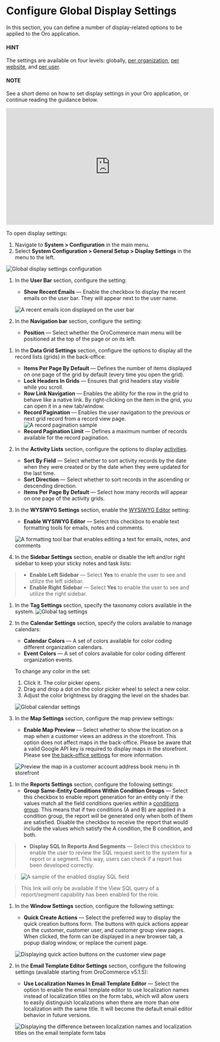 <a id="configuration-general-setup-display-settings"></a>

# Configure Global Display Settings

In this section, you can define a number of display-related options to be applied to the Oro application.

#### HINT
The settings are available on four levels: globally, [per organization](../../../user-management/organizations/org-configuration/general-setup-org/organization-display-settings.md#configuration-general-setup-display-settings-organization), [per website](../../../websites/web-configuration/general-sys-config/general/website-display-settings.md#display-settings-website), and [per user](../../../user-management/users/configuration/user-display-settings.md#doc-my-user-configuration-display).

#### NOTE
See a short demo on how to set display settings in your Oro application, or continue reading the guidance below.

<iframe width="560" height="315" src="https://www.youtube.com/embed/B2DqoTVQCao" frameborder="0" allowfullscreen></iframe>

To open display settings:

1. Navigate to **System > Configuration** in the main menu.
2. Select **System Configuration > General Setup > Display Settings** in the menu to the left.

![Global display settings configuration](user/img/system/config_system/display_settings.png)
1. In the **User Bar** section, configure the setting:
   * **Show Recent Emails** — Enable the checkbox to display the recent emails on the user bar. They will appear next to the user name.

   ![A recent emails icon displayed on the user bar](user/img/system/config_system/user_configuration_showemailsuserbar.png)
2. In the **Navigation bar** section, configure the setting:
   * **Position** — Select whether the OroCommerce main menu will be positioned at the top of the page or on its left.

<a id="doc-configuration-display-settings"></a>
1. In the **Data Grid Settings** section, configure the options to display all the record lists (grids) in the back-office:
   * **Items Per Page By Default** — Defines the number of items displayed on one page of the grid by default (every time you open the grid).
   * **Lock Headers In Grids** — Ensures that grid headers stay visible while you scroll.
   * **Row Link Navigation** — Enables the ability for the row in the grid to behave like a native link. By right-clicking on the item in the grid, you can open it in a new tab/window.
   * **Record Pagination** — Enables the user navigation to the previous or next grid record from a record view page.
     ![A record pagination sample](user/img/system/config_system/user_configuration_pagination.png)
   * **Record Pagination Limit** — Defines a maximum number of records available for the record pagination.
2. In the **Activity Lists** section, configure the options to display [activities](../../../../activities/index.md#user-guide-activities).
   * **Sort By Field** — Select whether to sort activity records by the date when they were created or by the date when they were updated for the last time.
   * **Sort Direction** — Select whether to sort records in the ascending or descending direction.
   * **Items Per Page By Default** — Select how many records will appear on one page of the activity grids.
3. In the **WYSIWYG Settings** section, enable the [WYSIWYG Editor](../../../../../concept-guides/content-management/wysiwyg.md#getting-started-wysiwyg-editor-field) setting:
   * **Enable WYSIWYG Editor** — Select this checkbox to enable text formatting tools for emails, notes and comments.

   ![A formatting tool bar that enables editing a text for emails, notes, and comments](user/img/system/config_system/user_configuration_wysiwyg.png)

8. In the **Sidebar Settings** section, enable or disable the left and/or right sidebar to keep your sticky notes
and task lists:

> * **Enable Left Sidebar** — Select **Yes** to enable the user to see and utilize the left sidebar.
> * **Enable Right Sidebar** — Select **Yes** to enable the user to see and utilize the right sidebar.
1. In the **Tag Settings** section, specify the taxonomy colors available in the system.
   ![Global tag settings](user/img/system/config_system/tag_settings.png)
2. In the **Calendar Settings** section, specify the colors available to manage calendars:
   * **Calendar Colors** — A set of colors available for color coding different organization calendars.
   * **Event Colors** — A set of colors available for color coding different organization events.

   To change any color in the set:
   1. Click it. The color picker opens.
   2. Drag and drop a dot on the color picker wheel to select a new color.
   3. Adjust the color brightness by dragging the level on the shades bar.

   ![Global calendar settings](user/img/system/config_system/calendar_settings.png)
3. In the **Map Settings** section, configure the map preview settings:
   * **Enable Map Preview** — Select whether to show the location on a map when a customer views an address in the storefront. This option does not affect maps in the back-office. Please be aware that a valid Google API key is required to display maps in the storefront. Please see [the back-office settings](../integrations/google-settings/google-integration.md#system-configuration-integrations-google) for more information.

   ![Preview the map in a customer account address book menu in th storefront](user/img/system/config_system/map_settings_map.png)

<a id="doc-configuration-display-settings-report"></a>
1. In the **Reports Settings** section, configure the following settings:
   * **Group Same-Entity Conditions Within Condition Groups** — Select this checkbox to enable report generation for an entity only if the values match all the field conditions queries within a [conditions group](../../../../reports-segments/filters.md#user-guide-business-intelligence-filters-condition-groups). This means that if two conditions (A and B) are applied in a condition group, the report will be generated only when both of them are satisfied. Disable the checkbox to receive the report that would include the values which satisfy the A condition, the B condition, and both.

> * **Display SQL In Reports And Segments** — Select this checkbox to enable the user to review the SQL request sent to the system for a report or a segment. This way, users can check if a report has been developed correctly.

> ![A sample of the enabled display SQL field](user/img/system/config_system/user_configuration_showsql.png)

> This link will only be available if the View SQL query of a report/segment capability has been enabled for the role.

<a id="doc-configuration-display-settings-quick-actions"></a>
1. In the **Window Settings** section, configure the following settings:
   * **Quick Create Actions** — Select the preferred way to display the quick creation buttons form. The buttons with quick actions appear on the customer, customer user, and customer group view pages. When clicked, the form can be displayed in a new browser tab, a popup dialog window, or replace the current page.

   ![Displaying quick action buttons on the customer view page](user/img/system/config_system/quick-creation-buttons.png)
2. In the **Email Template Editor Settings** section, configure the following settings (available starting from OroCommerce v5.1.5):
   * **Use Localization Names In Email Template Editor** — Select the option to enable the email template editor to use localization names instead of localization titles on the form tabs, which will allow users to easily distinguish localizations when there are more than one localization with the same title. It will become the default email editor behavior in future versions.

   ![Displaying the difference between localization names and localization titles on the email template form tabs](user/img/system/config_system/localization-names-vs-titles.png)

<!-- fa-bars = fa-navicon -->
<!-- Ic Tiles is used as Set As Default in saved views, and as tiles in display layout options -->
<!-- IcPencil refers to Rename in Commerce and Inline Editing in CRM -->
<!-- Check mark in the square. -->
<!-- SortDesc is also used as drop-down arrow -->

